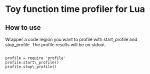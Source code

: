 # Toy function time profiler for Lua 
## How to use
Wrapper a code region you want to profile with start\_profile and stop\_profile.
The profile results will be on stdout.
<pre><code>
profile = require 'profile'
profile.start\_profile()
profile.stop\_profile()
</pre><code>

